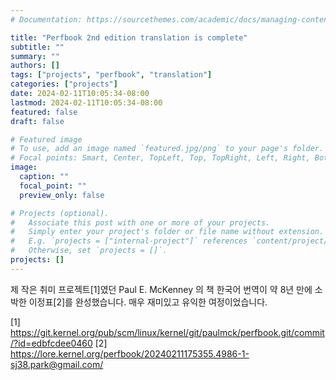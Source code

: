 ```yaml
---
# Documentation: https://sourcethemes.com/academic/docs/managing-content/

title: "Perfbook 2nd edition translation is complete"
subtitle: ""
summary: ""
authors: []
tags: ["projects", "perfbook", "translation"]
categories: ["projects"]
date: 2024-02-11T10:05:34-08:00
lastmod: 2024-02-11T10:05:34-08:00
featured: false
draft: false

# Featured image
# To use, add an image named `featured.jpg/png` to your page's folder.
# Focal points: Smart, Center, TopLeft, Top, TopRight, Left, Right, BottomLeft, Bottom, BottomRight.
image:
  caption: ""
  focal_point: ""
  preview_only: false

# Projects (optional).
#   Associate this post with one or more of your projects.
#   Simply enter your project's folder or file name without extension.
#   E.g. `projects = ["internal-project"]` references `content/project/deep-learning/index.md`.
#   Otherwise, set `projects = []`.
projects: []
---
```


제 작은 취미 프로젝트[1]였던 Paul E. McKenney 의 책 한국어 번역이 약 8년 만에
소박한 이정표[2]를 완성했습니다.  매우 재미있고 유익한 여정이었습니다.

[1] https://git.kernel.org/pub/scm/linux/kernel/git/paulmck/perfbook.git/commit/?id=edbfcdee0460
[2] https://lore.kernel.org/perfbook/20240211175355.4986-1-sj38.park@gmail.com/
